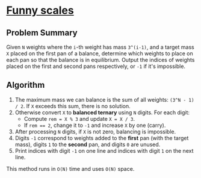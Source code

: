 # [Funny scales](https://www.spoj.com/problems/SCALE/)

## Problem Summary
Given `N` weights where the `i`-th weight has mass `3^(i-1)`, and a target mass `X` placed on the first pan of a balance, determine which weights to place on each pan so that the balance is in equilibrium. Output the indices of weights placed on the first and second pans respectively, or `-1` if it's impossible.

## Algorithm
1. The maximum mass we can balance is the sum of all weights: `(3^N - 1) / 2`. If `X` exceeds this sum, there is no solution.
2. Otherwise convert `X` to **balanced ternary** using `N` digits. For each digit:
   - Compute `rem = X % 3` and update `X = X / 3`.
   - If `rem == 2`, change it to `-1` and increase `X` by one (carry).
3. After processing `N` digits, if `X` is not zero, balancing is impossible.
4. Digits `-1` correspond to weights added to the **first** pan (with the target mass), digits `1` to the **second** pan, and digits `0` are unused.
5. Print indices with digit `-1` on one line and indices with digit `1` on the next line.

This method runs in `O(N)` time and uses `O(N)` space.
